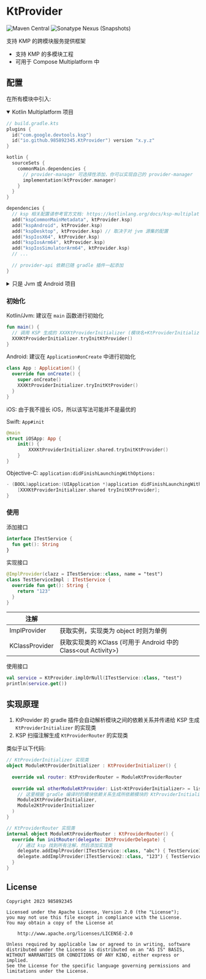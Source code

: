 # KtProvider
![Maven Central](https://img.shields.io/maven-central/v/io.github.985892345/provider-api?server=https://s01.oss.sonatype.org&label=release)
![Sonatype Nexus (Snapshots)](https://img.shields.io/nexus/s/io.github.985892345/provider-api?server=https://s01.oss.sonatype.org&label=SNAPSHOT)

支持 KMP 的跨模块服务提供框架  
- 支持 KMP 的多模块工程
- 可用于 Compose Multiplatform 中

## 配置
在所有模块中引入:
<details open>
<summary>Kotlin Multiplatform 项目</summary>

```kotlin
// build.gradle.kts
plugins {
  id("com.google.devtools.ksp")
  id("io.github.985892345.KtProvider") version "x.y.z"
}

kotlin {
  sourceSets {
    commonMain.dependencies {
      // provider-manager 可选择性添加，你可以实现自己的 provider-manager
      implementation(ktProvider.manager)
    }
  }
}

dependencies {
  // ksp 相关配置请参考官方文档: https://kotlinlang.org/docs/ksp-multiplatform.html
  add("kspCommonMainMetadata", ktProvider.ksp)
  add("kspAndroid", ktProvider.ksp)
  add("kspDesktop", ktProvider.ksp) // 取决于对 jvm 源集的配置
  add("kspIosX64", ktProvider.ksp)
  add("kspIosArm64", ktProvider.ksp)
  add("kspIosSimulatorArm64", ktProvider.ksp)
  // ...
  
  // provider-api 依赖已随 gradle 插件一起添加
}
```
</details>

<details>
<summary>只是 Jvm 或 Android 项目</summary>

```kotlin
// build.gradle.kts
plugins {
  id("com.google.devtools.ksp")
  id("io.github.985892345.KtProvider") version "x.y.z"
}

dependencies {
  // provider-manager 可选择性添加，你可以实现自己的 provider-manager
  implementation(ktProvider.manager)
  // ksp
  ksp(ktProvider.ksp)
}
```
</details>

### 初始化
Kotlin/Jvm: 建议在 `main` 函数进行初始化
```kotlin
fun main() {
  // 调用 KSP 生成的 XXXKtProviderInitializer (模块名+KtProviderInitializer)
  XXXKtProviderInitializer.tryInitKtProvider()
}
```

Android: 建议在 `Application#onCreate` 中进行初始化
```kotlin
class App : Application() {
  override fun onCreate() {
    super.onCreate()
    XXXKtProviderInitializer.tryInitKtProvider()
  }
}
```

iOS: 由于我不擅长 iOS，所以该写法可能并不是最优的

Swift: `App#init`
```swift
@main
struct iOSApp: App {
    init() {
        XXXKtProviderInitializer.shared.tryInitKtProvider()
    }
}
```

Objective-C: `application:didFinishLaunchingWithOptions:`
```objective-c
- (BOOL)application:(UIApplication *)application didFinishLaunchingWithOptions:(NSDictionary *)launchOptions {
    [XXXKtProviderInitializer.shared tryInitKtProvider];
}
```

### 使用
添加接口
```kotlin
interface ITestService {
  fun get(): String
}
```

实现接口
```kotlin
@ImplProvider(clazz = ITestService::class, name = "test")
class TestServiceImpl : ITestService {
  override fun get(): String {
    return "123"
  }
}
```
| 注解             |                                                     |
|----------------|-----------------------------------------------------|
| ImplProvider   | 获取实例，实现类为 object 时则为单例                              |
| KClassProvider | 获取实现类的 KClass (可用于 Android 中的 Class\<out Activity>) |

使用接口
```kotlin
val service = KtProvider.implOrNull(ITestService::class, "test")
println(service.get())
```

## 实现原理
1. KtProvider 的 gradle 插件会自动解析模块之间的依赖关系并传递给 KSP 生成 `KtProviderInitializer` 的实现类
2. KSP 扫描注解生成 `KtProviderRouter` 的实现类

类似于以下代码:
```kotlin
// KtProviderInitializer 实现类
object ModuleKtProviderInitializer : KtProviderInitializer() {
  
  override val router: KtProviderRouter = ModuleKtProviderRouter
  
  override val otherModuleKtProvider: List<KtProviderInitializer> = listOf(
    // 这里根据 gradle 编译时的模块依赖关系生成所依赖模块的 KtProviderInitializer 实现类
    Module1KtProviderInitializer,
    Module2KtProviderInitializer
  )
}
```
```kotlin
// KtProviderRouter 实现类
internal object ModuleKtProviderRouter : KtProviderRouter() {
  override fun initRouter(delegate: IKtProviderDelegate) {
    // 通过 ksp 找到所有注解，然后添加实现类
    delegate.addImplProvider(ITestService::class, "abc") { TestServiceImpl }
    delegate.addImplProvider(ITestService2::class, "123") { TestServiceImpl2 }
  }
}
```


## License
```
Copyright 2023 985892345

Licensed under the Apache License, Version 2.0 (the "License");
you may not use this file except in compliance with the License.
You may obtain a copy of the License at

    http://www.apache.org/licenses/LICENSE-2.0

Unless required by applicable law or agreed to in writing, software
distributed under the License is distributed on an "AS IS" BASIS,
WITHOUT WARRANTIES OR CONDITIONS OF ANY KIND, either express or implied.
See the License for the specific language governing permissions and
limitations under the License.
```
